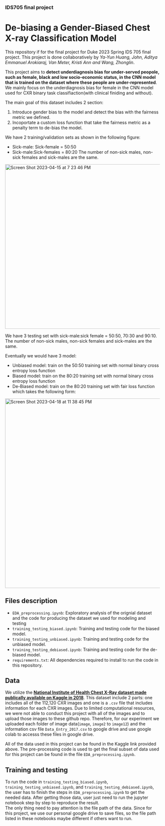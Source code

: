### IDS705 final project
# De-biasing a Gender-Biased Chest X-ray Classification Model
This repository if for the final project for Duke 2023 Spring IDS 705 final project. This project is done collaboratively by *Ya-Yun Huang, John, Aditya Emmanuel Arokiaraj, Van Meter, Kristi Ann and Wang, Zhonglin*.

This project aims to **detect underdiagnosis bias for under-served peopole, such as female, black and low socio-economic status, in the CNN model that is trained on the dataset where these people are under-represented**. We mainly focus on the underdiagnosis bias for female in the CNN model used for CXR binary task classifiaction(with clinical finiding and without). 

The main goal of this dataset includes 2 section:
1. Introduce gender bias to the model and detect the bias with the fairness metric we defined.
2. Incoportate a custom loss function that take the fairness metric as a penalty term to de-bias the model.

We have 2 training/validation sets as shown in the following figure:
- Sick-male: Sick-female = 50:50
- Sick-male:Sick-females = 80:20
The number of non-sick males, non-sick females and sick-males are the same.
<img width="534" alt="Screen Shot 2023-04-15 at 7 23 46 PM" src="https://user-images.githubusercontent.com/110958060/233205323-3fd68f8a-eaa2-4b87-aed6-cdb2b9248473.png">

We have 3 testing set with sick-male:sick female = 50:50, 70:30 and 90:10. The number of non-sick males, non-sick females and sick-males are the same.

Eventually we would have 3 model:
- Unbiased model: train on the 50:50 training set with normal binary cross entropy loss function
- Biased model: train on the 80:20 training set with normal binary cross entropy loss function
- De-Biased model: train on the 80:20 training set with fair loss function which takes the following form:
<img width="615" alt="Screen Shot 2023-04-18 at 11 38 45 PM" src="https://user-images.githubusercontent.com/110958060/233206057-6b2d1ba1-3cd6-490a-a917-683456987685.png">


## Files description
- `EDA_preprocessing.ipynb`: Exploratory analysis of the orignial dataset and the code for producing the dataset we used for modeling and testing
- `training_testing_biased.ipynb`: Training and testing code for the biased model.
- `training_testing_unbiased.ipynb`: Training and testing code for the unbiased model.
- `training_testing_debiased.ipynb`: Training and testing code for the de-biased model.
- `requirements.txt`: All dependencies required to install to run the code in this repository.

## Data
We utilize the [**National Institute of Health Chest X-Ray dataset made publically available on Kaggle in 2018**](https://www.kaggle.com/datasets/nih-chest-xrays/data). This dataset include 2 parts: one includes all of the 112,120 CXR images and one is a `.csv` file that includes information for each CXR images. Due to limited computational resources, we were not able to conduct this project with all of the images and to upload those images to these github repo. Therefore, for our experiment we uploaded each folder of image data(`image`, `image2` to `image12`) and the information csv file `Data_Entry_2017.csv` to google drive and use google colab to accesss these files in google drive. 

All of the data used in this project can be found in the Kaggle link provided above. The pre-processing code is used to get the final subset of data used for this project can be found in the file `EDA_preprocessing.ipynb`.

## Training and testing
To run the code in `training_testing_biased.ipynb`, `training_testing_unbiased.ipynb`, and `training_testing_debiased.ipynb`, the user has to finish the steps in `EDA_preprocessing.ipynb` to get the needed data. After getting those data, user just need to run the jupyter notebook step by step to reproduce the result.   
The only thing need to pay attention is the file path of the data. Since for this project, we use our personal google drive to save files, so the file path listed in these notebooks maybe different if others want to run.
